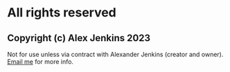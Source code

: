 # All rights reserved

## Copyright (c) Alex Jenkins 2023

Not for use unless via contract with Alexander Jenkins (creator and owner).
[Email me](mailto:alexljenkins89@gmail.com) for more info.

